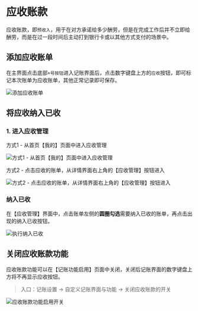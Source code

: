 # 应收账款

应收账款，即`预收入`，用于在对方承诺给多少酬劳，但是在完成工作后并不立即给酬劳，而是在过一段时间后主动打到银行卡或以其他方式支付的场景中。

## 添加应收账单

在主界面点击底部`+号按钮`进入记账界面后，点击数字键盘上方的`应收`按钮，即可标记本次账单为应收账单，其他正常记录即可保存。

![添加应收账单](https://s1.ax1x.com/2023/02/21/pSj8UMt.jpg)

## 将应收纳入已收

### 1. 进入应收管理

方式1 - 从首页【我的】页面中进入应收管理

![方式1 - 从首页【我的】页面中进入应收管理](https://s1.ax1x.com/2023/02/21/pSj8YRA.jpg)

方式2 - 点击应收的账单，从详情界面右上角的【应收管理】按钮进入

![方式2 - 点击应收的账单，从详情界面右上角的【应收管理】按钮进入](https://s1.ax1x.com/2023/02/21/pSj83Ie.jpg)

### 纳入已收

在【应收管理】界面中，点击账单左侧的**圆圈勾选**需要纳入已收的账单，再点击出现的纳入已收按钮。

![执行纳入已收](https://s1.ax1x.com/2023/02/21/pSj8dqf.jpg)

## 关闭应收账款功能

应收账款功能可以在【记账功能启用】页面中关闭，关闭后记账界面的数字键盘上方将不再显示应收按钮。

> 入口：记账设置 -> 自定义记账界面与功能 -> 关闭应收账款的开关

![应收账款功能启用开关](https://s1.ax1x.com/2023/02/21/pSj8txI.jpg)